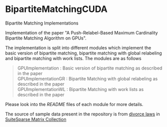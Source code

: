# BipartiteMatchingCUDA
Bipartite Matching Implementations

Implementation of the paper "A Push-Relabel-Based Maximum Cardinality Bipartite Matching Algorithm on GPUs".

The implementation is split into different modules which implement the basic version of bipartite matching, bipartite matching with global relabeling and bipartite matching with work lists. The modules are as follows

> GPUImplementation : Basic version of bipartite matching as described in the paper<br/>
> GPUImplementationGR : Bipartite Matching with global relabeling as described in the paper<br/>
> GPUImplementationWL : Bipartite Matching with work lists as described in the paper<br/>

Please look into the *README* files of each module for more details.

The source of sample data present in the repository is from [divorce laws](https://sparse.tamu.edu/Pajek/divorce) in [SuiteSparse Matrix Collection](https://sparse.tamu.edu/)

